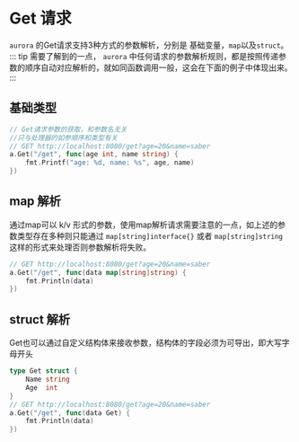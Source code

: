 # Get 请求
`aurora` 的Get请求支持3种方式的参数解析，分别是 基础变量，`map`以及`struct`。
::: tip
需要了解到的一点， `aurora` 中任何请求的参数解析规则，都是按照传递参数的顺序自动对应解析的，就如同函数调用一般，这会在下面的例子中体现出来。
:::

## 基础类型
```go
// Get请求参数的获取，和参数名无关
//只与处理器的如参顺序和类型有关 
// GET http://localhost:8080/get?age=20&name=saber
a.Get("/get", func(age int, name string) {
    fmt.Printf("age: %d, name: %s", age, name)
})
```

## map 解析
通过map可以 k/v 形式的参数，使用map解析请求需要注意的一点，如上述的参数类型存在多种则只能通过 `map[string]interface{}` 或者 `map[string]string` 这样的形式来处理否则参数解析将失败。
```go
// GET http://localhost:8080/get?age=20&name=saber
a.Get("/get", func(data map[string]string) {
    fmt.Println(data)
}) 
```
## struct 解析
Get也可以通过自定义结构体来接收参数，结构体的字段必须为可导出，即大写字母开头
```go
type Get struct {
    Name string
    Age  int
}
// GET http://localhost:8080/get?age=20&name=saber
a.Get("/get", func(data Get) {
    fmt.Println(data)
})
```
